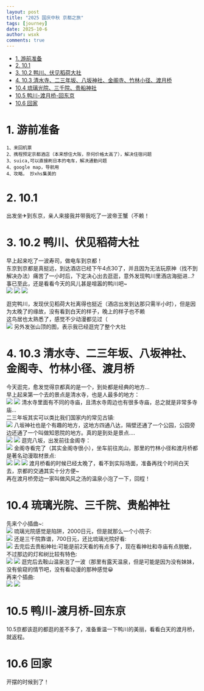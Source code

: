 ```yaml
---
layout: post
title: "2025 国庆中秋 京都之旅"
tags: [journey]
date: 2025-10-6
author: wsxk
comments: true
---
```


- [1. 游前准备](#1-游前准备)
- [2. 10.1](#2-101)
- [3. 10.2 鸭川、伏见稻荷大社](#3-102-鸭川伏见稻荷大社)
- [4. 10.3 清水寺、二三年坂、八坂神社、金阁寺、竹林小径、渡月桥](#4-103-清水寺二三年坂八坂神社金阁寺竹林小径渡月桥)
- [10.4 琉璃光院、三千院、贵船神社](#104-琉璃光院三千院贵船神社)
- [10.5 鸭川-渡月桥-回东京](#105-鸭川-渡月桥-回东京)
- [10.6 回家](#106-回家)


# 1. 游前准备<br>
```
1、来回机票
2、携程预定京都酒店（本来想住大阪，奈何价格太高了），解决住宿问题
3、suica,可以直接刷日本的电车，解决通勤问题
4、google map，导航用
4、攻略， 抄xhs集美的
```

# 2. 10.1<br>
出发坐✈到东京，亲人来接我并带我吃了一波帝王蟹（不赖！<br>

# 3. 10.2 鸭川、伏见稻荷大社<br>
早上起来吃了一波寿司，做电车到京都！<br>
东京到京都是真挺远，到达酒店已经下午4点30了，并且因为无法玩原神（找不到解决办法）痛苦了一小时后，下定决心出去逛逛，意外发现鸭川里酒店海挺进...?<br>
事已至此，还是看看今天的风儿甚是喧嚣的鸭川吧~<br>
![](https://raw.githubusercontent.com/wsxk/wsxk_pictures/main/2024-9-25/IMG_2810.JPG)
![](https://raw.githubusercontent.com/wsxk/wsxk_pictures/main/2024-9-25/IMG_2811.JPG)
![](https://raw.githubusercontent.com/wsxk/wsxk_pictures/main/2024-9-25/IMG_2812.JPG)

逛完鸭川，发现伏见稻荷大社离得也挺近（酒店出发到达那只需半小时），但是因为太晚了的缘故，没有看到白天的样子，晚上的样子也不赖<br>
这鸟居也太熟悉了，感觉不少动漫都见过（<br>
![](https://raw.githubusercontent.com/wsxk/wsxk_pictures/main/2024-9-25/IMG_2824.JPG)
另外发张山顶的图，表示我已经逛完了整个大社<br>

# 4. 10.3 清水寺、二三年坂、八坂神社、金阁寺、竹林小径、渡月桥<br>
今天逛完，愈发觉得京都真的是一个，到处都是经典的地方...<br>
早上起来第一个去的景点是清水寺，也是人最多的地方：<br>
![](https://raw.githubusercontent.com/wsxk/wsxk_pictures/main/2024-9-25/IMG_2836.JPG)
![](https://raw.githubusercontent.com/wsxk/wsxk_pictures/main/2024-9-25/IMG_2837.JPG)
清水寺里面有不同的寺庙，且清水寺周边也有很多寺庙，总之就是非常多寺庙...<br>
二三年坂其实可以类比我们国家内的常见古镇:<br>
![](https://raw.githubusercontent.com/wsxk/wsxk_pictures/main/2024-9-25/IMG_2849.JPG)
八坂神社也是个有趣的地方，这地方四通八达，隔壁还通了一个公园，公园旁边还通了一个叫做知恩院的地方。真的是到处是景点....<br>
![](https://raw.githubusercontent.com/wsxk/wsxk_pictures/main/2024-9-25/IMG_2852.JPG)
![](https://raw.githubusercontent.com/wsxk/wsxk_pictures/main/2024-9-25/IMG_2855.JPG)
逛完八坂，出发前往金阁寺：<br>
![](https://raw.githubusercontent.com/wsxk/wsxk_pictures/main/2024-9-25/IMG_2864.JPG)
金阁寺看完了（其实金阁寺很小），坐车前往岚山，那里的竹林小径和渡月桥都是著名动漫取材景点:<br>
![](https://raw.githubusercontent.com/wsxk/wsxk_pictures/main/2024-9-25/IMG_2870.JPG)
![](https://raw.githubusercontent.com/wsxk/wsxk_pictures/main/2024-9-25/IMG_2878.JPG)
![](https://raw.githubusercontent.com/wsxk/wsxk_pictures/main/2024-9-25/IMG_2880.JPG)
渡月桥看的时候已经太晚了，看不到实际场面，准备再找个时间白天去，京都的交通其实十分方便~<br>
再在渡月桥旁边一家叫做风风之汤的温泉小泡了一下，回程！<br>


# 10.4 琉璃光院、三千院、贵船神社<br>
先来个小插曲~:<br>
![](https://raw.githubusercontent.com/wsxk/wsxk_pictures/main/2024-9-25/IMG_2884.JPG)
琉璃光院感觉是陷阱，2000日元，但是就那么一个小院子:<br>
![](https://raw.githubusercontent.com/wsxk/wsxk_pictures/main/2024-9-25/IMG_2892.JPG)
还是三千院靠谱，700日元，还比琉璃光院好看:<br>
![](https://raw.githubusercontent.com/wsxk/wsxk_pictures/main/2024-9-25/IMG_2908.JPG)
去完后去贵船神社:可能是前2天看的有点多了，现在看神社和寺庙有点脱敏，不过那边的灯和树比较有特色:<br>
![](https://raw.githubusercontent.com/wsxk/wsxk_pictures/main/2024-9-25/IMG_2923.JPG)
![](https://raw.githubusercontent.com/wsxk/wsxk_pictures/main/2024-9-25/IMG_2926.JPG)
逛完后去鞍山温泉泡了一波（那里有露天温泉，但是可能是因为没有妹妹，没有偷窥的情节吧，没有看动漫的那种感觉😀<br>
再来个插曲:<br>
![](https://raw.githubusercontent.com/wsxk/wsxk_pictures/main/2024-9-25/IMG_2920.JPG)
![](https://raw.githubusercontent.com/wsxk/wsxk_pictures/main/2024-9-25/IMG_2928.JPG)


# 10.5 鸭川-渡月桥-回东京<br>
10.5京都该逛的都逛的差不多了，准备重温一下鸭川的美丽，看看白天的渡月桥，就返程。<br>

# 10.6 回家<br>
开摆的时候到了！<br>

<!-- Google tag (gtag.js) -->
<script async src="https://www.googletagmanager.com/gtag/js?id=G-C22S5YSYL7"></script>
<script>
  window.dataLayer = window.dataLayer || [];
  function gtag(){dataLayer.push(arguments);}
  gtag('js', new Date());

  gtag('config', 'G-C22S5YSYL7');
</script>